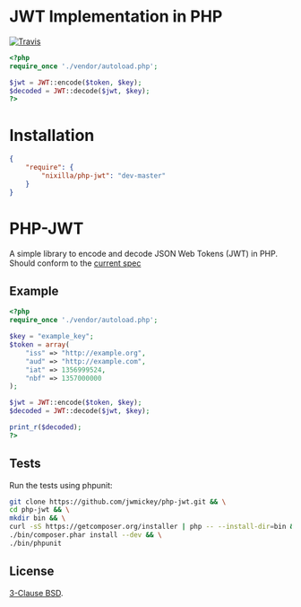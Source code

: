 JWT Implementation in PHP
=========================

[![Travis](https://travis-ci.org/nixilla/php-jwt.png)](https://travis-ci.org/nixilla/php-jwt)

```php
<?php
require_once './vendor/autoload.php';

$jwt = JWT::encode($token, $key);
$decoded = JWT::decode($jwt, $key);
?>
```

Installation
============

```json
{
    "require": {
        "nixilla/php-jwt": "dev-master"
    }
}
```

PHP-JWT
=======
A simple library to encode and decode JSON Web Tokens (JWT) in PHP. Should
conform to the [current spec](http://tools.ietf.org/html/draft-ietf-oauth-json-web-token-06)

Example
-------
```php
<?php
require_once './vendor/autoload.php';

$key = "example_key";
$token = array(
    "iss" => "http://example.org",
    "aud" => "http://example.com",
    "iat" => 1356999524,
    "nbf" => 1357000000
);

$jwt = JWT::encode($token, $key);
$decoded = JWT::decode($jwt, $key);

print_r($decoded);
?>
```

Tests
-----
Run the tests using phpunit:

```bash
git clone https://github.com/jwmickey/php-jwt.git && \
cd php-jwt && \
mkdir bin && \
curl -sS https://getcomposer.org/installer | php -- --install-dir=bin && \
./bin/composer.phar install --dev && \
./bin/phpunit
```

License
-------
[3-Clause BSD](http://opensource.org/licenses/BSD-3-Clause).
